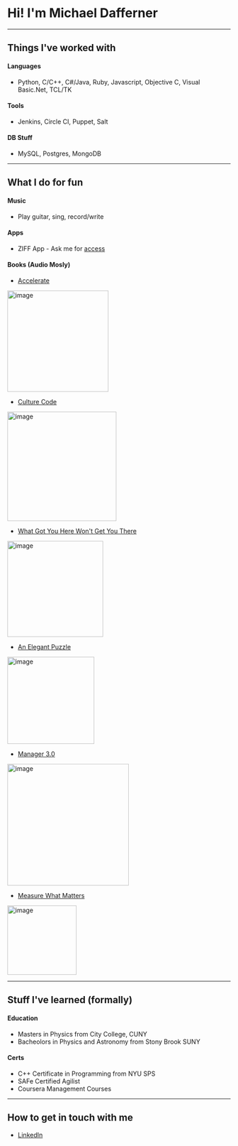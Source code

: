 # Hi! I'm Michael Dafferner
---
## Things I've worked with

#### Languages
- Python, C/C++, C#/Java, Ruby, Javascript, Objective C, Visual Basic.Net, TCL/TK

#### Tools
- Jenkins, Circle CI, Puppet, Salt

#### DB Stuff
- MySQL, Postgres, MongoDB

---

## What I do for fun
#### Music
- Play guitar, sing, record/write

#### Apps
- ZIFF App - Ask me for [access](https://github.com/mdaffern/ziff)

#### Books (Audio Mosly)
- [Accelerate](https://www.amazon.com/Accelerate-Software-Performing-Technology-Organizations/dp/1942788339/ref=asc_df_1942788339/?tag=hyprod-20&linkCode=df0&hvadid=312060980065&hvpos=&hvnetw=g&hvrand=5841425191706427722&hvpone=&hvptwo=&hvqmt=&hvdev=c&hvdvcmdl=&hvlocint=&hvlocphy=1027028&hvtargid=pla-446149606248&psc=1)

<img width="228" alt="image" src="https://user-images.githubusercontent.com/3236055/173084170-bb7fe93a-b590-4243-b316-2e5fd5d41258.png">

- [Culture Code](https://www.amazon.com/The-Culture-Code-Daniel-Coyle-audiobook/dp/B077B1WF85/ref=sr_1_1?crid=YAL5M5QPSGVO&keywords=Culture+code&qid=1654869958&s=books&sprefix=culture+code%2Cstripbooks%2C83&sr=1-1) 

<img width="246" alt="image" src="https://user-images.githubusercontent.com/3236055/173084228-0684827e-f28a-465f-b2c9-c6e20f9644b0.png">

- [What Got You Here Won't Get You There](https://www.amazon.com/What-Got-Here-Wont-There/dp/B00F6HD838/ref=sr_1_2?crid=12ACLD2A5WC96&keywords=What+got+you+here+won%27t+get+you+there&qid=1654870036&sprefix=what+got+you+here+won%27t+get+you+there%2Caps%2C140&sr=8-2) 

<img width="216" alt="image" src="https://user-images.githubusercontent.com/3236055/173084291-9f93d3c0-e7b9-4967-9527-fc08c580af7e.png">

- [An Elegant Puzzle](https://www.amazon.com/Elegant-Puzzle-Systems-Engineering-Management/dp/B07SH1DXXM/ref=sr_1_1?crid=1B58DOJ8T8WWE&keywords=an+elegant+puzzle+systems+of+engineering+management&qid=1654870160&s=audible&sprefix=An+Elegant+Puzzle%2Caudible%2C69&sr=1-1) 

<img width="196" alt="image" src="https://user-images.githubusercontent.com/3236055/173084350-223770c9-b7e6-46fa-aabc-e79f3a043a9d.png">

- [Manager 3.0](https://www.amazon.com/Manager-30-audiobook/dp/B00CX9MXBA/ref=sr_1_1?crid=3K6YHTKSA26SL&keywords=Manager+3.0&qid=1654870108&sprefix=manager+3.0%2Caps%2C92&sr=8-1)

<img width="274" alt="image" src="https://user-images.githubusercontent.com/3236055/173084386-ebedaf77-7286-4e18-aebf-712cbd6db95e.png">

- [Measure What Matters](https://www.amazon.com/Measure-What-Matters-audiobook/dp/B07BMJ4L1S/ref=sr_1_1?crid=2ZRU36PZX5SZ4&keywords=Measure+what+matters&qid=1654870420&s=audible&sprefix=measure+what+matter%2Caudible%2C267&sr=1-1)

<img width="156" alt="image" src="https://user-images.githubusercontent.com/3236055/173084986-f4bdf225-916b-4c34-97f8-caada94663b8.png">

---
## Stuff I've learned (formally)
#### Education
- Masters in Physics from City College, CUNY
- Bacheolors in Physics and Astronomy from Stony Brook SUNY

#### Certs
- C++ Certificate in Programming from NYU SPS 
- SAFe Certified Agilist
- Coursera Management Courses

---
## How to get in touch with me
- [LinkedIn](https://www.linkedin.com/in/michael-dafferner-09034a5/)
<!--
**mdaffern/mdaffern** is a ✨ _special_ ✨ repository because its `README.md` (this file) appears on your GitHub profile.

Here are some ideas to get you started:

- 🔭 I’m currently working on ...
- 🌱 I’m currently learning ...
- 👯 I’m looking to collaborate on ...
- 🤔 I’m looking for help with ...
- 💬 Ask me about ...
- 📫 How to reach me: ...
- 😄 Pronouns: ...
- ⚡ Fun fact: ...
-->
